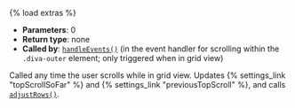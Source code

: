 {% load extras %}

* **Parameters**: 0
* **Return type**: none
* **Called by**: [`handleEvents()`](#handleEvents) (in the event handler for
  scrolling within the `.diva-outer` element; only triggered when in grid
  view)

Called any time the user scrolls while in grid view. Updates
{% settings_link "topScrollSoFar" %} and
{% settings_link "previousTopScroll" %}, and calls
[`adjustRows()`](#adjustRows).
